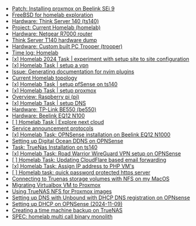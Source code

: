 - [Patch: Installing proxmox on Beelink SEi 9](../1030)
- [FreeBSD for homelab exploration](../562)
- [Hardware: Think Server 140 (ts140)](../563)
- [Project: Current Homelab (homelab)](../578)
- [Hardware: Netgear R7000 router](../579)
- [Think Server T140 hardware dump](../580)
- [Hardware: Custom built PC Trooper (trooper)](../581)
- [Time log: Homelab](../584)
- [[x] Homelab 2024 Task | experiment with setup site to site configuration](../590)
- [[x] Homelab Task | setup a vpn](../610)
- [Issue: Generating documentation for nvim plugins](../622)
- [Current Homelab topology](../626)
- [[x] Homelab Task | setup pfSense on ts140](../629)
- [[x] Homelab Task | setup proxmox](../661)
- [Overview: Raspberry pi (pi)](../663)
- [[x] Homelab Task | setup DNS](../667)
- [Hardware: TP-Link BE550 (be550)](../685)
- [Hardware: Beelink EQ12 N100](../699)
- [[ ] Homelab Task | Explore next cloud](../701)
- [Service announcement protocols](../705)
- [[x] Homelab Task: OPNSense installation on Beelink EQ12 N1000](../772)
- [Setting up Digital Ocean DDNS on OPNSense](../777)
- [Task: TrueNas Installation on ts140](../783)
- [[x] Homelab Task: Road Warrior WireGuard VPN setup on OPNSense](../787)
- [[ ] Homelab Task: Updating CloudFlare based email forwarding](../794)
- [[x] Homelab Task: Assign IP address to PHP VM's](../795)
- [[ ] Homelab task: quick password protected https server](../803)
- [Connecting to Truenas storage volumes with NFS on my MacOS](../871)
- [Migrating Virtualbox VM to Proxmox](../875)
- [Using TrueNAS NFS for Proxmox images](../877)
- [Setting up DNS with Unbound with DHCP DNS registration on OPNsense](../878)
- [Setting up DHCP on OPNSense (2024-11-09)](../880)
- [Creating a time machine backup on TrueNAS](../895)
- [SPEC: homelab multi call binary monolith](../901)
